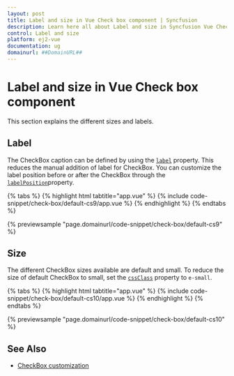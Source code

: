 ```yaml
---
layout: post
title: Label and size in Vue Check box component | Syncfusion
description: Learn here all about Label and size in Syncfusion Vue Check box component of Syncfusion Essential JS 2 and more.
control: Label and size 
platform: ej2-vue
documentation: ug
domainurl: ##DomainURL##
---
```


# Label and size in Vue Check box component

This section explains the different sizes and labels.

## Label

The CheckBox caption can be defined by using the [`label`](https://ej2.syncfusion.com/vue/documentation/api/check-box/#label) property. This reduces the manual addition of label for CheckBox. You can customize the label position before or after the CheckBox through the [`labelPosition`](https://ej2.syncfusion.com/vue/documentation/api/check-box/#labelposition)property.

{% tabs %}
{% highlight html tabtitle="app.vue" %}
{% include code-snippet/check-box/default-cs9/app.vue %}
{% endhighlight %}
{% endtabs %}
        
{% previewsample "page.domainurl/code-snippet/check-box/default-cs9" %}

## Size

The different CheckBox sizes available are default and small. To reduce the size of default CheckBox to small, set the [`cssClass`](https://ej2.syncfusion.com/vue/documentation/api/check-box/#cssclass) property to `e-small`.

{% tabs %}
{% highlight html tabtitle="app.vue" %}
{% include code-snippet/check-box/default-cs10/app.vue %}
{% endhighlight %}
{% endtabs %}
        
{% previewsample "page.domainurl/code-snippet/check-box/default-cs10" %}

## See Also

* [CheckBox customization](./how-to/customized-checkbox)